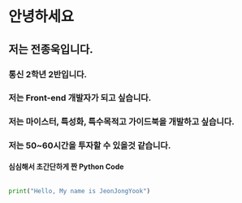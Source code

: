 # 안녕하세요

## 저는 전종욱입니다.

### 통신 2학년 2반입니다.

### 저는 Front-end 개발자가 되고 싶습니다.
### 저는 마이스터, 특성화, 특수목적고 가이드북을 개발하고 싶습니다.
### 저는 50~60시간을 투자할 수 있을것 같습니다.




#### 심심해서 초간단하게 짠 Python Code 

```python

print("Hello, My name is JeonJongYook")
```